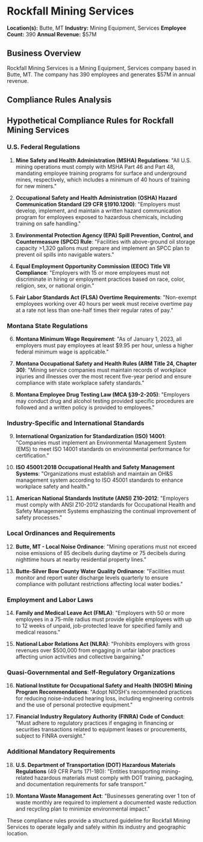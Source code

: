 # Rockfall Mining Services

**Location(s):** Butte, MT
**Industry:** Mining Equipment, Services
**Employee Count:** 390
**Annual Revenue:** $57M

## Business Overview

Rockfall Mining Services is a Mining Equipment, Services company based in Butte, MT. The company has 390 employees and generates $57M in annual revenue.



## Compliance Rules Analysis

## Hypothetical Compliance Rules for Rockfall Mining Services

### U.S. Federal Regulations

1. **Mine Safety and Health Administration (MSHA) Regulations**:
   "All U.S. mining operations must comply with MSHA Part 46 and Part 48, mandating employee training programs for surface and underground mines, respectively, which includes a minimum of 40 hours of training for new miners."

2. **Occupational Safety and Health Administration (OSHA) Hazard Communication Standard (29 CFR §1910.1200)**:
   "Employers must develop, implement, and maintain a written hazard communication program for employees exposed to hazardous chemicals, including training on safe handling."

3. **Environmental Protection Agency (EPA) Spill Prevention, Control, and Countermeasure (SPCC) Rule**:
   "Facilities with above-ground oil storage capacity >1,320 gallons must prepare and implement an SPCC plan to prevent oil spills into navigable waters."

4. **Equal Employment Opportunity Commission (EEOC) Title VII Compliance**:
   "Employers with 15 or more employees must not discriminate in hiring or employment practices based on race, color, religion, sex, or national origin."

5. **Fair Labor Standards Act (FLSA) Overtime Requirements**:
   "Non-exempt employees working over 40 hours per week must receive overtime pay at a rate not less than one-half times their regular rates of pay."

### Montana State Regulations

6. **Montana Minimum Wage Requirement**:
   "As of January 1, 2023, all employers must pay employees at least $9.95 per hour, unless a higher federal minimum wage is applicable."

7. **Montana Occupational Safety and Health Rules (ARM Title 24, Chapter 30)**:
   "Mining service companies must maintain records of workplace injuries and illnesses over the most recent five-year period and ensure compliance with state workplace safety standards."

8. **Montana Employee Drug Testing Law (MCA §39-2-205)**:
   "Employers may conduct drug and alcohol testing provided specific procedures are followed and a written policy is provided to employees."

### Industry-Specific and International Standards

9. **International Organization for Standardization (ISO) 14001**:
   "Companies must implement an Environmental Management System (EMS) to meet ISO 14001 standards on environmental performance for certification."

10. **ISO 45001:2018 Occupational Health and Safety Management Systems**:
   "Organizations must establish and maintain an OH&S management system according to ISO 45001 standards to enhance workplace safety and health."

11. **American National Standards Institute (ANSI) Z10-2012**:
   "Employers must comply with ANSI Z10-2012 standards for Occupational Health and Safety Management Systems emphasizing the continual improvement of safety processes."

### Local Ordinances and Requirements

12. **Butte, MT - Local Noise Ordinance**:
   "Mining operations must not exceed noise emissions of 85 decibels during daytime or 75 decibels during nighttime hours at nearby residential property lines."

13. **Butte-Silver Bow County Water Quality Ordinance**:
   "Facilities must monitor and report water discharge levels quarterly to ensure compliance with pollutant restrictions affecting local water bodies."

### Employment and Labor Laws

14. **Family and Medical Leave Act (FMLA)**:
   "Employers with 50 or more employees in a 75-mile radius must provide eligible employees with up to 12 weeks of unpaid, job-protected leave for specified family and medical reasons."

15. **National Labor Relations Act (NLRA)**:
   "Prohibits employers with gross revenues over $500,000 from engaging in unfair labor practices affecting union activities and collective bargaining."

### Quasi-Governmental and Self-Regulatory Organizations

16. **National Institute for Occupational Safety and Health (NIOSH) Mining Program Recommendations**:
   "Adopt NIOSH's recommended practices for reducing noise-induced hearing loss, including engineering controls and the use of personal protective equipment."

17. **Financial Industry Regulatory Authority (FINRA) Code of Conduct**:
   "Must adhere to regulatory practices if engaging in financing or securities transactions related to equipment leases or procurements, subject to FINRA oversight."

### Additional Mandatory Requirements

18. **U.S. Department of Transportation (DOT) Hazardous Materials Regulations** (49 CFR Parts 171-180):
   "Entities transporting mining-related hazardous materials must comply with DOT training, packaging, and documentation requirements for safe transport."

19. **Montana Waste Management Act**:
   "Businesses generating over 1 ton of waste monthly are required to implement a documented waste reduction and recycling plan to minimize environmental impact."

These compliance rules provide a structured guideline for Rockfall Mining Services to operate legally and safely within its industry and geographic location.
